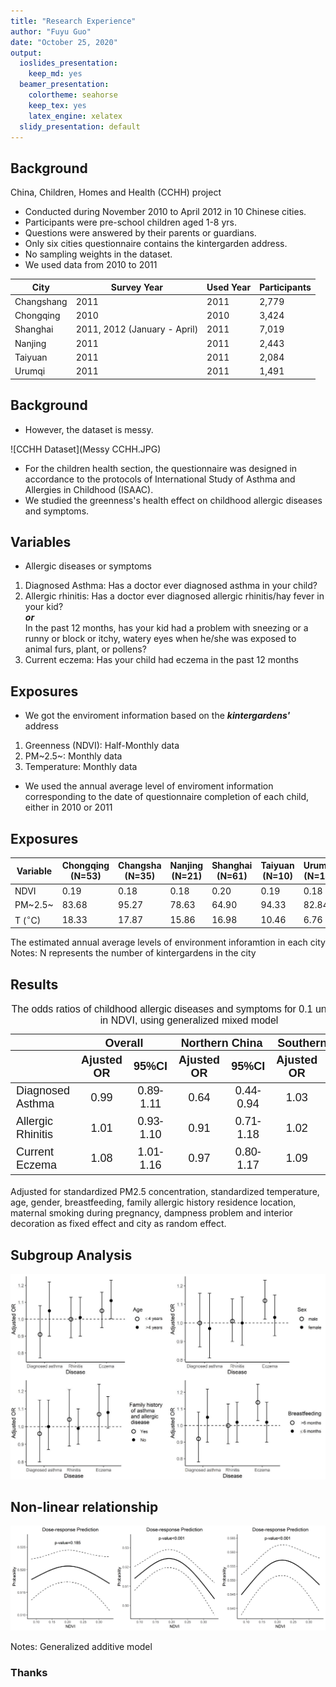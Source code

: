 ```yaml
---
title: "Research Experience"
author: "Fuyu Guo"
date: "October 25, 2020"
output:
  ioslides_presentation: 
    keep_md: yes
  beamer_presentation:
    colortheme: seahorse
    keep_tex: yes
    latex_engine: xelatex
  slidy_presentation: default
---
```




## Background

China, Children, Homes and Health (CCHH) project 

 - Conducted during November 2010 to April 2012 in 10 Chinese cities.
 - Participants were pre-school children aged 1-8 yrs.
 - Questions were answered by their parents or guardians.
 - Only six cities questionnaire contains the kintergarden address.
 - No sampling weights in the dataset.
 - We used data from 2010 to 2011

| City     | Survey Year| Used Year| Participants |
|--------- | ---------- |--------|------|
|Changshang| 2011       |2011    |2,779 |
|Chongqing | 2010       |2010    |3,424 |
|Shanghai  | 2011, 2012 (January - April) | 2011| 7,019|
|Nanjing   | 2011       |2011    |2,443|
|Taiyuan   | 2011       |2011    |2,084|
|Urumqi    | 2011       |2011    |1,491|

## Background

- However, the dataset is messy.

![CCHH Dataset](Messy CCHH.JPG)

- For the children health section, the questionnaire was designed in accordance to the protocols of International Study of Asthma and Allergies in Childhood (ISAAC). 
- We studied the greenness's health effect on childhood allergic diseases and symptoms.

## Variables

- Allergic diseases or symptoms
1. Diagnosed Asthma: Has a doctor ever diagnosed asthma in your child?
2. Allergic rhinitis: Has a doctor ever diagnosed allergic rhinitis/hay fever in your kid?  
***or***   
In the past 12 months, has your kid had a problem with sneezing or a runny or block or itchy, watery eyes when he/she was exposed to animal furs, plant, or pollens?
3. Current eczema: Has your child had eczema in the past 12 months

## Exposures

- We got the enviroment information based on the ***kintergardens'*** address
1. Greenness (NDVI): Half-Monthly data
2. PM~2.5~: Monthly data
3. Temperature: Monthly data

- We used the annual average level of enviroment information corresponding to the date of questionnaire completion of each child, either in 2010 or 2011


## Exposures

| Variable         | Chongqing (N=53) | Changsha (N=35) | Nanjing (N=21) | Shanghai (N=61) | Taiyuan (N=10) | Urumqi (N=14) |
|------------------|------------------|-----------------|----------------|-----------------|----------------|---------------|
| NDVI             | 0.19   | 0.18     | 0.18    | 0.20     | 0.19    | 0.18  |
| PM~2.5~          | 83.68  | 95.27    | 78.63   | 64.90    | 94.33   | 82.84 |
| T ($^{\circ}$C)     | 18.33  | 17.87    | 15.86   | 16.98    | 10.46   | 6.76  |
<center> The estimated annual average levels of environment inforamtion in each city </center>
Notes: N represents the number of kintergardens in the city

## Results

<table class=" lightable-classic" style='font-size: 18px; font-family: "Arial Narrow", "Source Sans Pro", sans-serif; width: auto !important; margin-left: auto; margin-right: auto;'>
<caption style="font-size: initial !important;">The odds ratios of childhood allergic diseases and symptoms for 0.1
             unit change in NDVI, using generalized mixed model</caption>
 <thead>
<tr>
<th style="empty-cells: hide;" colspan="1"></th>
<th style="padding-bottom:0; padding-left:3px;padding-right:3px;text-align: center; " colspan="2"><div style="border-bottom: 1px solid #111111; margin-bottom: -1px; ">Overall</div></th>
<th style="padding-bottom:0; padding-left:3px;padding-right:3px;text-align: center; " colspan="2"><div style="border-bottom: 1px solid #111111; margin-bottom: -1px; ">Northern China</div></th>
<th style="padding-bottom:0; padding-left:3px;padding-right:3px;text-align: center; " colspan="2"><div style="border-bottom: 1px solid #111111; margin-bottom: -1px; ">Southern China</div></th>
</tr>
  <tr>
   <th style="text-align:left;">   </th>
   <th style="text-align:center;"> Ajusted OR </th>
   <th style="text-align:center;"> 95%CI </th>
   <th style="text-align:center;"> Ajusted OR </th>
   <th style="text-align:center;"> 95%CI </th>
   <th style="text-align:center;"> Ajusted OR </th>
   <th style="text-align:center;"> 95%CI </th>
  </tr>
 </thead>
<tbody>
  <tr>
   <td style="text-align:left;"> Diagnosed Asthma </td>
   <td style="text-align:center;"> 0.99 </td>
   <td style="text-align:center;"> 0.89-1.11 </td>
   <td style="text-align:center;"> 0.64 </td>
   <td style="text-align:center;"> 0.44-0.94 </td>
   <td style="text-align:center;"> 1.03 </td>
   <td style="text-align:center;"> 0.92-1.16 </td>
  </tr>
  <tr>
   <td style="text-align:left;"> Allergic Rhinitis </td>
   <td style="text-align:center;"> 1.01 </td>
   <td style="text-align:center;"> 0.93-1.10 </td>
   <td style="text-align:center;"> 0.91 </td>
   <td style="text-align:center;"> 0.71-1.18 </td>
   <td style="text-align:center;"> 1.02 </td>
   <td style="text-align:center;"> 0.93-1.11 </td>
  </tr>
  <tr>
   <td style="text-align:left;"> Current Eczema </td>
   <td style="text-align:center;"> 1.08 </td>
   <td style="text-align:center;"> 1.01-1.16 </td>
   <td style="text-align:center;"> 0.97 </td>
   <td style="text-align:center;"> 0.80-1.17 </td>
   <td style="text-align:center;"> 1.09 </td>
   <td style="text-align:center;"> 1.01-1.17 </td>
  </tr>
</tbody>
</table>


Adjusted for standardized PM2.5 concentration, standardized temperature, age, gender, breastfeeding, family allergic history residence location, maternal smoking during pregnancy, dampness problem and interior decoration as fixed effect and city as random effect.

## Subgroup Analysis

![Subgroup Analysis](subgroup_analysis.JPG)


## Non-linear relationship
![Non-linear dose-response relationship](dose-response.png)  

 Notes: Generalized additive model 

### Thanks 



